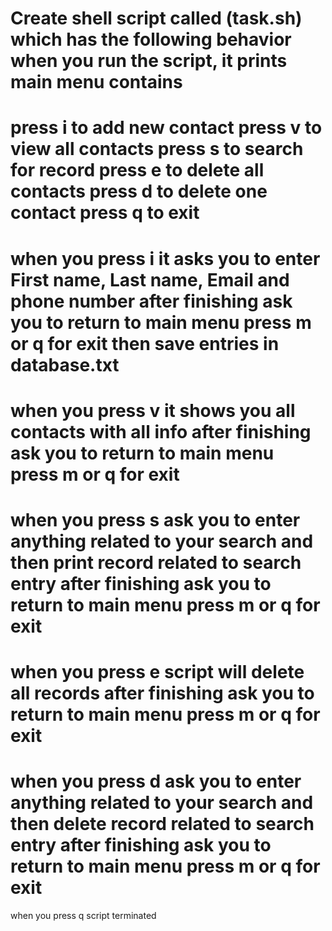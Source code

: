 Create shell script called (task.sh) which has the following behavior
when you run the script, it prints main menu contains
====
press i to add new contact
press v to view all contacts
press s to search for record
press e to delete all contacts
press d to delete one contact
press q to exit 
====
when you press i it asks you to enter First name, Last name, Email and phone number
after finishing ask you to return to main menu press m or q for exit
then save entries in database.txt
====
when you press v it shows you all contacts with all info
after finishing ask you to return to main menu press m or q for exit
====
when you press s ask you to enter anything related to your search and then print record related to search entry
after finishing ask you to return to main menu press m or q for exit
===
when you press e script will delete all records
after finishing ask you to return to main menu press m or q for exit
===
when you press d ask you to enter anything related to your search and then delete record related to search entry
after finishing ask you to return to main menu press m or q for exit
===
when you press q script terminated
